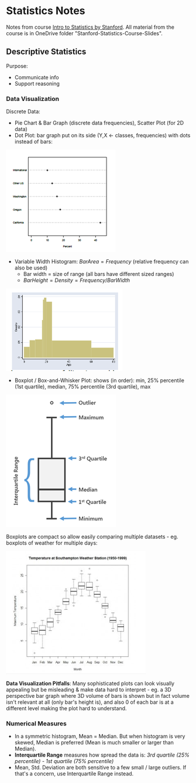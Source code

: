 # Statistics Notes
Notes from course [Intro to Statistics by Stanford](https://www.coursera.org/learn/stanford-statistics). All material from the course is in OneDrive folder "Stanford-Statistics-Course-Slides".

## Descriptive Statistics
Purpose:
- Communicate info
- Support reasoning

### Data Visualization
Discrete Data:
- Pie Chart & Bar Graph (discrete data frequencies), Scatter Plot (for 2D data)
- Dot Plot: bar graph put on its side (Y,X <- classes, frequencies) with dots instead of bars:

![Dot Plot](stanford_stats_images/stats_dot_plot.png)

- Variable Width Histogram: $BarArea = Frequency$  (relative frequency can also be used)
    - Bar width = size of range (all bars have different sized ranges)
    - $BarHeight = Density = Frequency / BarWidth$

![Variable Width Histogram](stanford_stats_images/variable_width_histogram.png)

- Boxplot / Box-and-Whisker Plot: shows (in order): min, 25% percentile (1st quartile), median, 75% percentile (3rd quartile), max

![Boxplot](stanford_stats_images/boxplot.png)

Boxplots are compact so allow easily comparing multiple datasets - eg. boxplots of weather for multiple days:

![Boxplot Comparision](stanford_stats_images/boxplots_comparision.png)

**Data Visualization Pitfalls**: Many sophisticated plots can look visually appealing but be misleading & make data hard to interpret - eg. a 3D perspective bar graph where 3D volume of bars is shown but in fact volume isn't relevant at all (only bar's height is), and also 0 of each bar is at a different level making the plot hard to understand.

### Numerical Measures
- In a symmetric histogram, Mean = Median. But when histogram is very skewed, Median is preferred (Mean is much smaller or larger than Median).
- **Interquartile Range** measures how spread the data is: *3rd quartile (25% percentile) - 1st quartile (75% percentile)*
- Mean, Std. Deviation are both sensitive to a few small / large outliers. If that's a concern, use Interquartile Range instead.
